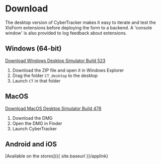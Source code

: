 # Download

The desktop version of CyberTracker makes it easy to iterate and test the XlsForm extensions before deploying the form to a backend. A 'console window' is also provided to log feedback about extensions.

## Windows (64-bit)
[Download Windows Desktop Simulator Build 523](https://ctwiki.blob.core.windows.net/bin/CT-build-524-win64.zip)

1. Download the ZIP file and open it in Windows Explorer
2. Drag the folder `CT_desktop` to the desktop
3. Launch `CT` in that folder

## MacOS
[Download MacOS Desktop Simulator Build 478](https://ctwiki.blob.core.windows.net/bin/CT-build-478-mac.dmg)

1. Download the DMG
2. Open the DMG in Finder
3. Launch CyberTracker

## Android and iOS
[Available on the stores]({{ site.baseurl }}/applink)
